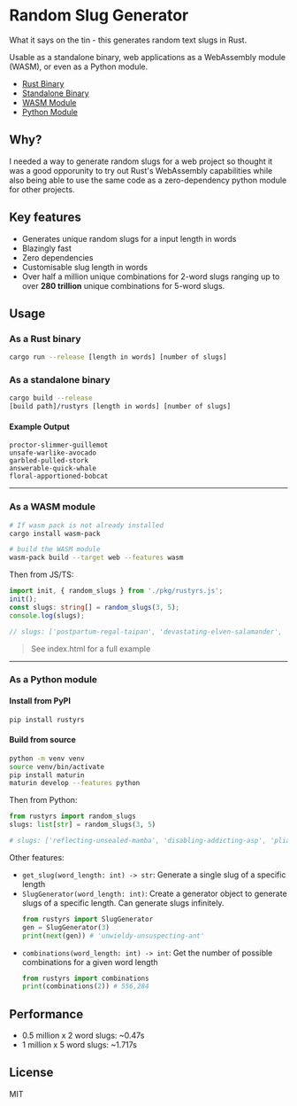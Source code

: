 # Random Slug Generator
What it says on the tin - this generates random text slugs in Rust. 

Usable as a standalone binary, web applications as a WebAssembly module (WASM), or even as a Python module.

- [Rust Binary](#as-a-rust-binary)
- [Standalone Binary](#as-a-standalone-binary)
- [WASM Module](#as-a-wasm-module)
- [Python Module](#as-a-python-module)

## Why?
I needed a way to generate random slugs for a web project so thought it was a good opporunity to try out Rust's WebAssembly capabilities while also being able to use the same code as a zero-dependency python module for other projects.

## Key features
- Generates unique random slugs for a input length in words
- Blazingly fast
- Zero dependencies
- Customisable slug length in words
- Over half a million unique combinations for 2-word slugs ranging up to over **280 trillion** unique combinations for 5-word slugs.

## Usage

### As a Rust binary
```bash
cargo run --release [length in words] [number of slugs]
```

### As a standalone binary
```bash
cargo build --release
[build path]/rustyrs [length in words] [number of slugs]
```

#### Example Output
```
proctor-slimmer-guillemot
unsafe-warlike-avocado
garbled-pulled-stork
answerable-quick-whale
floral-apportioned-bobcat
```
____________

### As a WASM module
```bash
# If wasm pack is not already installed
cargo install wasm-pack 

# build the WASM module
wasm-pack build --target web --features wasm
```

Then from JS/TS:
```ts
import init, { random_slugs } from './pkg/rustyrs.js';
init();
const slugs: string[] = random_slugs(3, 5);
console.log(slugs);

// slugs: ['postpartum-regal-taipan', 'devastating-elven-salamander', 'immense-ambivalent-wren', 'philosophical-bandaged-gaur', 'outlaw-noncommercial-sunfish']
```
>See index.html for a full example

____________

### As a Python module

#### Install from PyPI
```bash
pip install rustyrs
```

#### Build from source
```bash
python -m venv venv
source venv/bin/activate
pip install maturin
maturin develop --features python
```

Then from Python:
```python
from rustyrs import random_slugs
slugs: list[str] = random_slugs(3, 5)

# slugs: ['reflecting-unsealed-mamba', 'disabling-addicting-asp', 'pliable-begotten-barnacle', 'vaulting-telepathic-caracal', 'canonical-graven-beetle']
```

Other features:
- `get_slug(word_length: int) -> str`: Generate a single slug of a specific length
- `SlugGenerator(word_length: int)`: Create a generator object to generate slugs of a specific length. Can generate slugs infinitely.
    ```python
    from rustyrs import SlugGenerator
    gen = SlugGenerator(3)
    print(next(gen)) # 'unwieldy-unsuspecting-ant'
    ```
- `combinations(word_length: int) -> int`: Get the number of possible combinations for a given word length
    ```python
    from rustyrs import combinations
    print(combinations(2)) # 556,284
    ```

## Performance
- 0.5 million x 2 word slugs: ~0.47s
- 1 million x 5 word slugs: ~1.717s

## License
MIT
